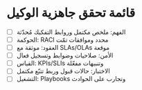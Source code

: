 # قائمة تحقق جاهزية الوكيل

- [ ] الفهم: ملخص مكتمل وروابط التفكيك مُحدّثة
- [ ] الحوكمة: RACI محدد وموافقات تمّت
- [ ] العقود: موثقة مع SLAs/OLAs موقعة
- [ ] الأمن: صلاحيات وضوابط وتسجيل فعال
- [ ] القياس: KPIs/SLIs وتنبيهات مفعّلة
- [ ] الاختبار: حالات قبول وربط تتبّع مكتمل
- [ ] التشغيل: Playbooks وتجارب على الحوادث